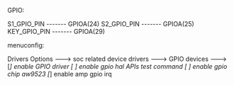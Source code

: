 GPIO:

S1_GPIO_PIN   -------  GPIOA(24)
S2_GPIO_PIN   -------  GPIOA(25)
KEY_GPIO_PIN  -------  GPIOA(29)


menuconfig:

Drivers Options  --->
    soc related device drivers  --->
        GPIO devices --->
            [*] enable GPIO driver
            [ ]   enable gpio hal APIs test command
            [ ] enable gpio chip aw9523
            [*] enable amp gpio irq